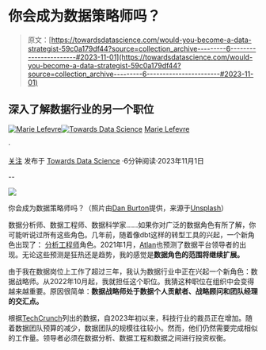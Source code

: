 # 你会成为数据策略师吗？

> 原文：[https://towardsdatascience.com/would-you-become-a-data-strategist-59c0a179df44?source=collection_archive---------6-----------------------#2023-11-01](https://towardsdatascience.com/would-you-become-a-data-strategist-59c0a179df44?source=collection_archive---------6-----------------------#2023-11-01)

## 深入了解数据行业的另一个职位

[](https://marielefevre.medium.com/?source=post_page-----59c0a179df44--------------------------------)[![Marie Lefevre](../Images/9d9fb8263109eb840c16f1cdef539981.png)](https://marielefevre.medium.com/?source=post_page-----59c0a179df44--------------------------------)[](https://towardsdatascience.com/?source=post_page-----59c0a179df44--------------------------------)[![Towards Data Science](../Images/a6ff2676ffcc0c7aad8aaf1d79379785.png)](https://towardsdatascience.com/?source=post_page-----59c0a179df44--------------------------------) [Marie Lefevre](https://marielefevre.medium.com/?source=post_page-----59c0a179df44--------------------------------)

·

[关注](https://medium.com/m/signin?actionUrl=https%3A%2F%2Fmedium.com%2F_%2Fsubscribe%2Fuser%2F2a04bf49928f&operation=register&redirect=https%3A%2F%2Ftowardsdatascience.com%2Fwould-you-become-a-data-strategist-59c0a179df44&user=Marie+Lefevre&userId=2a04bf49928f&source=post_page-2a04bf49928f----59c0a179df44---------------------post_header-----------) 发布于 [Towards Data Science](https://towardsdatascience.com/?source=post_page-----59c0a179df44--------------------------------) ·6分钟阅读·2023年11月1日

--

[](https://medium.com/m/signin?actionUrl=https%3A%2F%2Fmedium.com%2F_%2Fbookmark%2Fp%2F59c0a179df44&operation=register&redirect=https%3A%2F%2Ftowardsdatascience.com%2Fwould-you-become-a-data-strategist-59c0a179df44&source=-----59c0a179df44---------------------bookmark_footer-----------)![](../Images/7b94bf36a8d8bc65509ed4cefa7604bb.png)

你会成为数据策略师吗？（照片由[Dan Burton](https://unsplash.com/@dan__burton?utm_content=creditCopyText&utm_medium=referral&utm_source=unsplash)提供，来源于[Unsplash](https://unsplash.com/photos/man-in-white-long-sleeve-shirt-WW4sZOuolc0?utm_content=creditCopyText&utm_medium=referral&utm_source=unsplash)）

数据分析师、数据工程师、数据科学家……如果你对广泛的数据角色有所了解，你可能听说过所有这些角色。几年前，随着像dbt这样的转型工具的兴起，一个新角色出现了： [分析工程师](https://www.getdbt.com/blog/we-the-purple-people)角色。2021年1月，[Atlan](https://humansofdata.atlan.com/2021/01/the-top-5-data-trends-for-cdos-to-watch-out-for-in-2021/)也预测了数据平台领导者的出现。无论这些预测是狂热还是趋势，我的感觉是**数据角色的范围将继续扩展。**

由于我在数据岗位上工作了超过三年，我认为数据行业中正在兴起一个新角色：数据战略师。从2022年10月起，我就担任这个职位。我猜这种职位在组织中会变得越来越重要。原因很简单：**数据战略师处于数据个人贡献者、战略顾问和团队经理的交汇点。**

根据[TechCrunch](https://techcrunch.com/2023/10/24/tech-layoffs-2023-list/)列出的数据，自2023年初以来，科技行业的裁员正在增加。随着数据团队预算的减少，数据团队的规模往往较小。然而，他们仍然需要完成相似的工作量。领导者必须在数据分析、数据工程和数据之间进行投资权衡。
